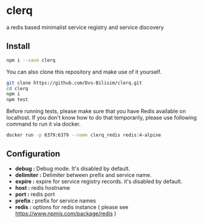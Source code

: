 # clerq

a redis based minimalist service registry and service discovery

## Install

```bash
npm i --save clerq
```

You can also clone this repository and make use of it yourself.

```bash
git clone https://github.com/Dvs-Bilisim/clerq.git
cd clerq
npm i
npm test
```

Before running tests, please make sure that you have Redis available on localhost.
If you don't know how to do that temporarily, please use following command to run it via docker.

```bash
docker run -p 6379:6379 --name clerq_redis redis:4-alpine
```

## Configuration

- **debug       :** Debug mode. It's disabled by default.
- **delimiter   :** Delimiter between prefix and service name.
- **expire      :** expire for service registry records. it's disabled by default.
- **host        :** redis hostname
- **port        :** redis port
- **prefix      :** prefix for service names
- **redis       :** options for redis instance ( please see <https://www.npmjs.com/package/redis> )
